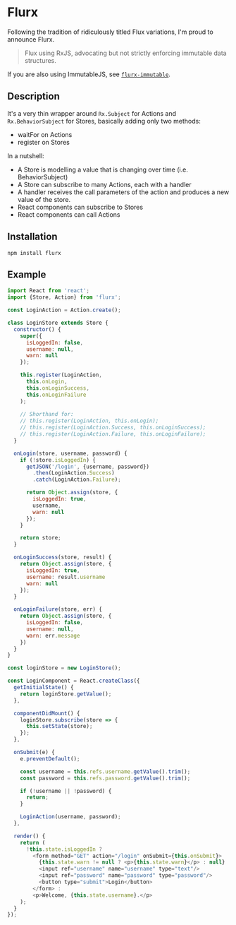 # Flurx

Following the tradition of ridiculously titled Flux variations, I'm proud to announce Flurx.

> Flux using RxJS, advocating but not strictly enforcing immutable data structures.

If you are also using ImmutableJS, see [`flurx-immutable`](https://github.com/cell303/flurx-immutable).

## Description

It's a very thin wrapper around `Rx.Subject` for Actions and `Rx.BehaviorSubject` for Stores, 
basically adding only two methods:

* waitFor on Actions
* register on Stores

In a nutshell:

* A Store is modelling a value that is changing over time (i.e. BehaviorSubject)
* A Store can subscribe to many Actions, each with a handler
* A handler receives the call parameters of the action and produces a new value of the store. 
* React components can subscribe to Stores
* React components can call Actions

## Installation
```
npm install flurx
```

## Example
```javascript
import React from 'react';
import {Store, Action} from 'flurx';

const LoginAction = Action.create();

class LoginStore extends Store {
  constructor() {
    super({
      isLoggedIn: false,
      username: null,
      warn: null
    });

    this.register(LoginAction, 
      this.onLogin, 
      this.onLoginSuccess, 
      this.onLoginFailure
    );
    
    // Shorthand for:
    // this.register(LoginAction, this.onLogin);
    // this.register(LoginAction.Success, this.onLoginSuccess);
    // this.register(LoginAction.Failure, this.onLoginFailure);
  }

  onLogin(store, username, password) {
    if (!store.isLoggedIn) {
      getJSON('/login', {username, password})
        .then(LoginAction.Success)
        .catch(LoginAction.Failure);

      return Object.assign(store, {
        isLoggedIn: true,
        username,
        warn: null
      });
    }

    return store;
  }

  onLoginSuccess(store, result) {
    return Object.assign(store, {
      isLoggedIn: true,
      username: result.username
      warn: null
    });
  }

  onLoginFailure(store, err) {
    return Object.assign(store, {
      isLoggedIn: false,
      username: null,
      warn: err.message
    })
  }
}

const loginStore = new LoginStore();

const LoginComponent = React.createClass({
  getInitialState() {
    return loginStore.getValue();
  },

  componentDidMount() {
    loginStore.subscribe(store => {
      this.setState(store);
    });
  },

  onSubmit(e) {
    e.preventDefault();

    const username = this.refs.username.getValue().trim();
    const password = this.refs.password.getValue().trim();

    if (!username || !password) {
      return;
    }

    LoginAction(username, password);
  },

  render() {
    return (
      !this.state.isLoggedIn ?
        <form method="GET" action="/login" onSubmit={this.onSubmit}>
          {this.state.warn != null ? <p>{this.state.warn}</p> : null}
          <input ref="username" name="username" type="text"/>
          <input ref="password" name="password" type="password"/>
          <button type="submit">Login</button>
        </form> :
        <p>Welcome, {this.state.username}.</p>
    );
  }
});
```